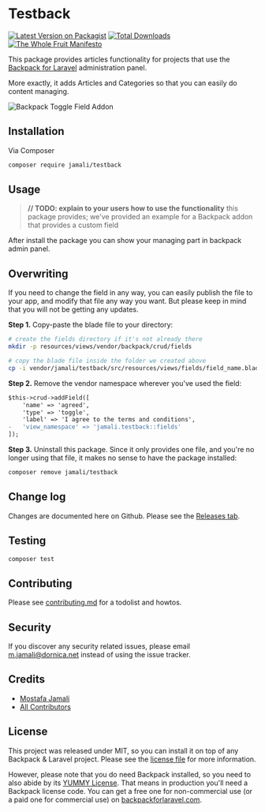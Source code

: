 # Testback

[![Latest Version on Packagist][ico-version]][link-packagist]
[![Total Downloads][ico-downloads]][link-downloads]
[![The Whole Fruit Manifesto](https://img.shields.io/badge/writing%20standard-the%20whole%20fruit-brightgreen)](https://github.com/the-whole-fruit/manifesto)


This package provides articles functionality for projects that use the [Backpack for Laravel](https://backpackforlaravel.com/) administration panel. 

More exactly, it adds Articles and Categories so that you can easily do content managing.



![Backpack Toggle Field Addon](https://via.placeholder.com/600x250?text=screenshot+needed)


## Installation

Via Composer

``` bash
composer require jamali/testback
```

## Usage

> **// TODO: explain to your users how to use the functionality** this package provides; 
> we've provided an example for a Backpack addon that provides a custom field

After install the package you can show your managing part in backpack admin panel.



## Overwriting


If you need to change the field in any way, you can easily publish the file to your app, and modify that file any way you want. But please keep in mind that you will not be getting any updates.

**Step 1.** Copy-paste the blade file to your directory:
```bash
# create the fields directory if it's not already there
mkdir -p resources/views/vendor/backpack/crud/fields

# copy the blade file inside the folder we created above
cp -i vendor/jamali/testback/src/resources/views/fields/field_name.blade.php resources/views/vendor/backpack/crud/fields/field_name.blade.php
```

**Step 2.** Remove the vendor namespace wherever you've used the field:
```diff
$this->crud->addField([
    'name' => 'agreed',
    'type' => 'toggle',
    'label' => 'I agree to the terms and conditions',
-   'view_namespace' => 'jamali.testback::fields'
]);
```

**Step 3.** Uninstall this package. Since it only provides one file, and you're no longer using that file, it makes no sense to have the package installed:
```bash
composer remove jamali/testback
```

## Change log

Changes are documented here on Github. Please see the [Releases tab](https://github.com/jamali/testback/releases).

## Testing

``` bash
composer test
```

## Contributing

Please see [contributing.md](contributing.md) for a todolist and howtos.

## Security

If you discover any security related issues, please email m.jamali@dornica.net instead of using the issue tracker.

## Credits

- [Mostafa Jamali][link-author]
- [All Contributors][link-contributors]

## License

This project was released under MIT, so you can install it on top of any Backpack & Laravel project. Please see the [license file](license.md) for more information. 

However, please note that you do need Backpack installed, so you need to also abide by its [YUMMY License](https://github.com/Laravel-Backpack/CRUD/blob/master/LICENSE.md). That means in production you'll need a Backpack license code. You can get a free one for non-commercial use (or a paid one for commercial use) on [backpackforlaravel.com](https://backpackforlaravel.com).


[ico-version]: https://img.shields.io/packagist/v/jamali/testback.svg?style=flat-square
[ico-downloads]: https://img.shields.io/packagist/dt/jamali/testback.svg?style=flat-square

[link-packagist]: https://packagist.org/packages/jamali/testback
[link-downloads]: https://packagist.org/packages/jamali/testback
[link-author]: https://github.com/jamali
[link-contributors]: ../../contributors
